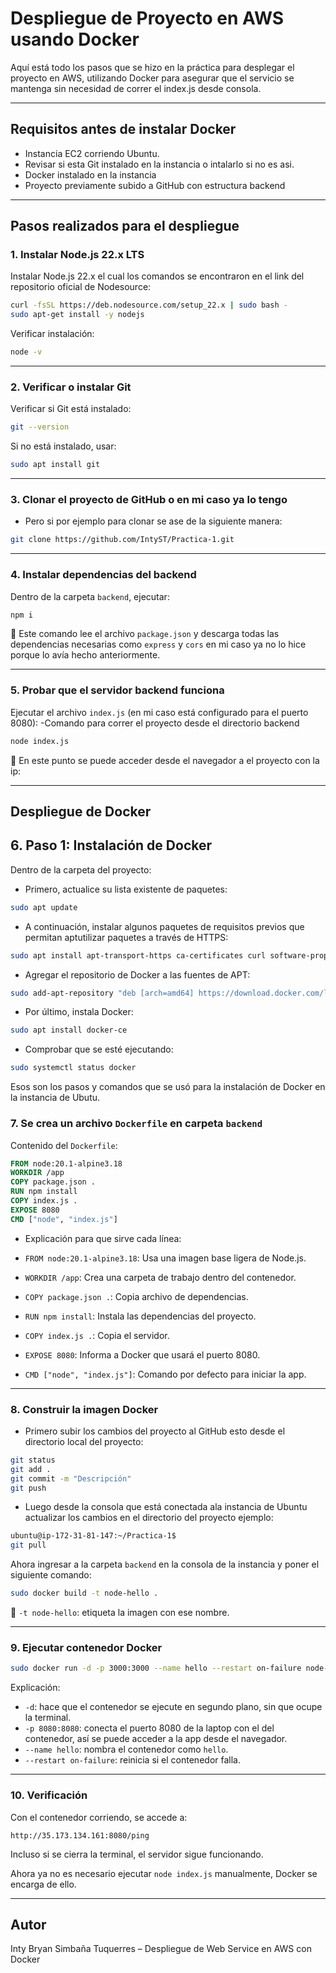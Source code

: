 # Despliegue de Proyecto en AWS usando Docker

Aquí está todo los pasos que se hizo en la práctica para desplegar el proyecto en AWS, utilizando Docker para asegurar que el servicio se mantenga sin necesidad de correr el index.js desde consola.

---

## Requisitos antes de instalar Docker

- Instancia EC2 corriendo Ubuntu.
- Revisar si esta Git instalado en la instancia o intalarlo si no es asi.
- Docker instalado en la instancia
- Proyecto previamente subido a GitHub con estructura backend

---

## Pasos realizados para el despliegue

### 1. Instalar Node.js 22.x LTS

Instalar Node.js 22.x el cual los comandos se encontraron en el link del repositorio oficial de Nodesource:

```bash
curl -fsSL https://deb.nodesource.com/setup_22.x | sudo bash - 
sudo apt-get install -y nodejs
```

Verificar instalación:

```bash
node -v
```

---

### 2. Verificar o instalar Git

Verificar si Git está instalado:

```bash
git --version
```

Si no está instalado, usar:

```bash
sudo apt install git
```

---

### 3. Clonar el proyecto de GitHub o en mi caso ya lo tengo

- Pero si por ejemplo para clonar se ase de la siguiente manera:
```bash
git clone https://github.com/IntyST/Practica-1.git
```
---

### 4. Instalar dependencias del backend

Dentro de la carpeta `backend`, ejecutar:

```bash
npm i
```

🔹 Este comando lee el archivo `package.json` y descarga todas las dependencias necesarias como `express` y `cors` en mi caso ya no lo hice porque lo avía hecho anteriormente.

---

### 5. Probar que el servidor backend funciona

Ejecutar el archivo `index.js` (en mi caso está configurado para el puerto 8080):
-Comando para correr el proyecto desde el directorio backend

```bash
node index.js
```

🔹 En este punto se puede acceder desde el navegador a el proyecto con la ip:  

---

## Despliegue de Docker
## 6. Paso 1: Instalación de Docker

Dentro de la carpeta del proyecto:
- Primero, actualice su lista existente de paquetes:
```bash
sudo apt update
```
- A continuación, instalar algunos paquetes de requisitos previos que permitan aptutilizar paquetes a través de HTTPS:

```bash
sudo apt install apt-transport-https ca-certificates curl software-properties-common
```
- Agregar el repositorio de Docker a las fuentes de APT:

```bash
sudo add-apt-repository "deb [arch=amd64] https://download.docker.com/linux/ubuntu focal stable"
```
- Por último, instala Docker:

```bash
sudo apt install docker-ce
```
- Comprobar que se esté ejecutando:
```bash
sudo systemctl status docker
```
Esos son los pasos y comandos que se usó para la instalación de Docker en la instancia de Ubutu.

### 7. Se crea un archivo `Dockerfile` en carpeta `backend`

Contenido del `Dockerfile`:

```dockerfile
FROM node:20.1-alpine3.18
WORKDIR /app
COPY package.json .
RUN npm install
COPY index.js .
EXPOSE 8080
CMD ["node", "index.js"]
```

- Explicación para que sirve cada línea:

- `FROM node:20.1-alpine3.18`: Usa una imagen base ligera de Node.js.
- `WORKDIR /app`: Crea una carpeta de trabajo dentro del contenedor.
- `COPY package.json .`: Copia archivo de dependencias.
- `RUN npm install`: Instala las dependencias del proyecto.
- `COPY index.js .`: Copia el servidor.
- `EXPOSE 8080`: Informa a Docker que usará el puerto 8080.
- `CMD ["node", "index.js"]`: Comando por defecto para iniciar la app.

---

### 8. Construir la imagen Docker
- Primero subir los cambios del proyecto al GitHub esto desde el directorio local del proyecto:
```bash
git status
git add .
git commit -m "Descripción"
git push
```
- Luego desde la consola que está conectada ala instancia de Ubuntu actualizar los cambios en el directorio del proyecto ejemplo:
```bash
ubuntu@ip-172-31-81-147:~/Practica-1$
git pull
```

Ahora ingresar a la carpeta `backend` en la consola de la instancia y poner el siguiente comando:

```bash
sudo docker build -t node-hello .
```

🔹 `-t node-hello`: etiqueta la imagen con ese nombre.

---

### 9. Ejecutar contenedor Docker

```bash
sudo docker run -d -p 3000:3000 --name hello --restart on-failure node-hello:latest
```

Explicación:

- `-d`: hace que el contenedor se ejecute en segundo plano, sin que ocupe la terminal.
- `-p 8080:8080`: conecta el puerto 8080 de la laptop con el del contenedor, así se puede acceder a la app desde el navegador.
- `--name hello`: nombra el contenedor como `hello`.
- `--restart on-failure`: reinicia si el contenedor falla.

---

### 10. Verificación

Con el contenedor corriendo, se accede a:

```
http://35.173.134.161:8080/ping
```

Incluso si se cierra la terminal, el servidor sigue funcionando.

Ahora ya no es necesario ejecutar `node index.js` manualmente, Docker se encarga de ello.

---

## Autor

Inty Bryan Simbaña Tuquerres – Despliegue de Web Service en AWS con Docker



